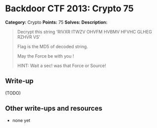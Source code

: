 # Backdoor CTF 2013: Crypto 75

**Category:** Crypto
**Points:** 75
**Solves:** 
**Description:** 

> Decrypt this string 'RIVXR ITWZV OHVFM HVBMV HFVHC GLHEG RZHVR VS'
> 
> Flag is the MD5 of decoded string.
> 
> May the Force be with you !
> 
> HINT: Wait a sec! was that Force or Source!

## Write-up

(TODO)

## Other write-ups and resources

* none yet